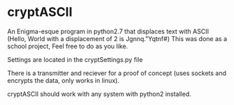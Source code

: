 # cryptASCII
An Enigma-esque program in python2.7 that displaces text with ASCII (Hello, World with a displacement of 2 is Jgnnq."Yqtnf#) This was done as a school project, Feel free to do as you like.

Settings are located in the cryptSettings.py file

There is a transmitter and reciever for a proof of concept (uses sockets and encrypts the data, only works in linux).

cryptASCII should work with any system with python2 installed.
